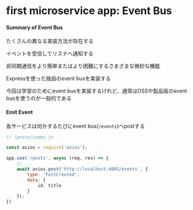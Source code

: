 # first microservice app: Event Bus

#### Summary of Event Bus

たくさんの異なる実装方法が存在する

イベントを受信してリスナへ通知する

非同期通信をより簡単またはより困難にするさまざまな微妙な機能

Expressを使った独自のevent busを実装する

今回は学習のためにevent busを実装するけれど、通常はOSSや製品版のevent busを使うのが一般的である

#### Emit Event

各サービスは何かするたびにevent bus(`/events`)へpostする

```JavaScript
// /posts/index.js

const axios = require('axios');

app.use('/posts', async (req, res) => {
    // ...
    await axios.post('http://localhost:4005/events', {
        type: 'PostCreated',
        data: {
            id, title
        }
    });
})
```